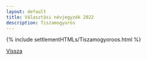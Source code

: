 ```yaml
---
layout: default
title: Választási névjegyzék 2022
description: Tiszamogyorós
---
```


{% include settlementHTMLs/Tiszamogyoroos.html %}

[Vissza](./)